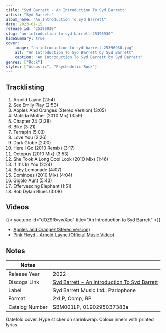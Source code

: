 ```yaml
---
title: "Syd Barrett - An Introduction To Syd Barrett"
artist: "Syd Barrett"
album_name: "An Introduction To Syd Barrett"
date: 2023-01-15
release_id: "25396930"
slug: "an-introduction-to-syd-barrett-25396930"
hideSummary: true
cover:
    image: "an-introduction-to-syd-barrett-25396930.jpg"
    alt: "An Introduction To Syd Barrett by Syd Barrett"
    caption: "An Introduction To Syd Barrett by Syd Barrett"
genres: ["Rock"]
styles: ["Acoustic", "Psychedelic Rock"]
---
```


## Tracklisting
1. Arnold Layne (2:54)
2. See Emily Play (2:53)
3. Apples And Oranges (Stereo Version) (3:05)
4. Matilda Mother (2010 Mix) (3:59)
5. Chapter 24 (3:38)
6. Bike (3:21)
7. Terrapin (5:03)
8. Love You (2:26)
9. Dark Globe (2:00)
10. Here I Go (2010 Remix) (3:17)
11. Octopus (2010 Mix) (3:53)
12. She Took A Long Cool Look (2010 Mix) (1:46)
13. If It's In You (2:24)
14. Baby Lemonade (4:07)
15. Dominoes (2010 Mix) (4:04)
16. Gigolo Aunt (5:43)
17. Effervescing Elephant (1:51)
18. Bob Dylan Blues (3:08)

## Videos
{{< youtube id="dOZ9RvvwXpo" title="An Introduction to Syd Barrett" >}}
- [Apples and Oranges(Stereo version)](https://www.youtube.com/watch?v=8YAdhzx8gjQ)
- [Pink Floyd - Arnold Layne (Official Music Video)](https://www.youtube.com/watch?v=H3DGpINHX5Q)


## Notes

| Notes          |             |
| ---------------| ----------- |
| Release Year   | 2022 |
| Discogs Link   | [Syd Barrett - An Introduction To Syd Barrett](https://www.discogs.com/release/25396930-Syd-Barrett-An-Introduction-To-Syd-Barrett) |
| Label          | Syd Barrett Music Ltd., Parlophone |
| Format         | 2xLP, Comp, RP |
| Catalog Number | SBM001LP, 0190295037383a |

Gatefold cover. Hype sticker on shrinkwrap. Colour inners with printed lyrics.

